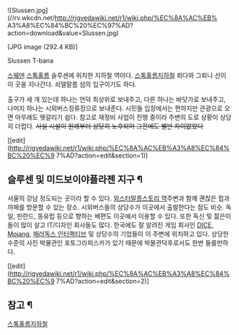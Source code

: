 ![Slussen.jpg](//rv.wkcdn.net/http://rigvedawiki.net/r1/wiki.php/%EC%8A%AC%EB%
A3%A8%EC%84%BC%20%EC%97%AD?action=download&value=Slussen.jpg)

[JPG image (292.4 KB)]

Slussen T-bana

[스웨덴](%EC%8A%A4%EC%9B%A8%EB%8D%B4.md)
[스톡홀름](%EC%8A%A4%ED%86%A1%ED%99%80%EB%A6%84.md) 슬루센에 위치한 지하철 역이다. [스톡홀름지하철](%EC%8A%A4%ED%86%A1%ED%99%80%EB%A6%84%20%EC%A7%80%ED%95%98%EC%B2%A0.md)
뢰다와 그뢰나 선이 이 곳을 지나간다. 쇠델말름 섬의 입구이기도 하다.

출구가 세 개 있는데 하나는 언덕 최상위로 보내주고, 다른 하나는 바닷가로 보내주고, 나머지 하나는 시외버스정류장으로 보내준다. 시민들
입장에서는 편하지만 관광으로 오면 아무래도 헷갈리기 쉽다. 참고로 재정비 사업이 진행 중이라 주변의 도로 상황이 상당히 더럽다.
<del>사실 시설이 원래부터 상당히 노후되어 그전에도 별반 차이없었다</del>

[[edit](http://rigvedawiki.net/r1/wiki.php/%EC%8A%AC%EB%A3%A8%EC%84%BC%20%EC%9
7%AD?action=edit&section=1)]

## 슬루센 및 미드보이야플라젠 지구 ¶

서울의 강남 정도되는 곳이라 할 수 있다. [외스터말름스토리 역](%EC%99%B8%EC%8A%A4%ED%84%B0%EB%A7%90%EB%A6%84%EC%8A%A4%ED%86%A0%EB%A6%AC%20%EC%97%AD.md)주변과 함께 괜찮은 펍과 까페를 방문할 수 있는
장소. 시외버스들의 상당수가 이곳에서 출발한다는 점도 비슷. 독일, 핀란드, 동유럽 등으로 향하는 배편도 이곳에서 이용할 수 있다. 또한
독신 및 젊은이들이 많이 살고 IT/디자인 회사들도 많다. 한국에도 잘 알려진 게임 회사인 [DICE](DICE.md),
[Mojang](Mojang.md), [패러독스 인터랙티브](%ED%8C%A8%EB%9F%AC%EB%8F%85%EC%8A%A4%20%EC%9D%B8%ED%84%B0%EB%9E%99%ED%8B%B0%EB%B8%8C.md) 및 상당수의 기업들이 이 주변에 위치하고 있다.
상당한 수준의 사진 박물관인 포토그라피스카가 있기 때문에 박물관덕후로서도 한번 들를만하다.

  

[[edit](http://rigvedawiki.net/r1/wiki.php/%EC%8A%AC%EB%A3%A8%EC%84%BC%20%EC%9
7%AD?action=edit&section=2)]

## 참고 ¶

[스톡홀름지하철](%EC%8A%A4%ED%86%A1%ED%99%80%EB%A6%84%20%EC%A7%80%ED%95%98%EC%B2%A0.md)

